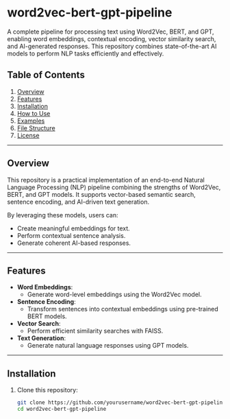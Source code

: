 # word2vec-bert-gpt-pipeline
A complete pipeline for processing text using Word2Vec, BERT, and GPT, enabling word embeddings, contextual encoding, vector similarity search, and AI-generated responses. This repository combines state-of-the-art AI models to perform NLP tasks efficiently and effectively.

## **Table of Contents**
1. [Overview](#overview)
2. [Features](#features)
3. [Installation](#installation)
4. [How to Use](#how-to-use)
5. [Examples](#examples)
6. [File Structure](#file-structure)
7. [License](#license)

---

## **Overview**
This repository is a practical implementation of an end-to-end Natural Language Processing (NLP) pipeline combining the strengths of Word2Vec, BERT, and GPT models. It supports vector-based semantic search, sentence encoding, and AI-driven text generation.

By leveraging these models, users can:
- Create meaningful embeddings for text.
- Perform contextual sentence analysis.
- Generate coherent AI-based responses.

---

## **Features**
- **Word Embeddings**:
  - Generate word-level embeddings using the Word2Vec model.
- **Sentence Encoding**:
  - Transform sentences into contextual embeddings using pre-trained BERT models.
- **Vector Search**:
  - Perform efficient similarity searches with FAISS.
- **Text Generation**:
  - Generate natural language responses using GPT models.

---

## **Installation**
1. Clone this repository:
   ```bash
   git clone https://github.com/yourusername/word2vec-bert-gpt-pipeline.git
   cd word2vec-bert-gpt-pipeline



